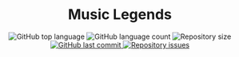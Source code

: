 <h1 align="center">
  Music Legends
</h1>

<p align="center">
  <img alt="GitHub top language" src="https://img.shields.io/github/languages/top/edy-ux/MUSIC-LEGENDS.svg" />
  
  <img alt="GitHub language count" src="https://img.shields.io/github/languages/count/edy-ux/MUSIC-LEGENDS.svg" />
  
  <img alt="Repository size" src="https://img.shields.io/github/repo-size/edy-ux/MUSIC-LEGENDS.svg" />

  <a href="https://github.com/leovargasdev/music-legends/commits/master">
    <img alt="GitHub last commit" src="https://img.shields.io/github/last-commit/edy-ux/MUSIC-LEGENDS.svg" />
  </a>
  
  <a href="https://github.com/leovargasdev/music-legends/issues">
    <img alt="Repository issues" src="https://img.shields.io/github/issues/edy-ux/MUSIC-LEGENDS.svg" />
  </a>
</p>
